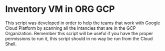 # Inventory VM in ORG GCP

This script was developed in order to help the teams that work with Google Cloud Platform by scanning all the intancies that are in the GCP Organization. Remember this script will be useful if you have the proper permissions to run it, this script should in no way be run from the Cloud Shell.
